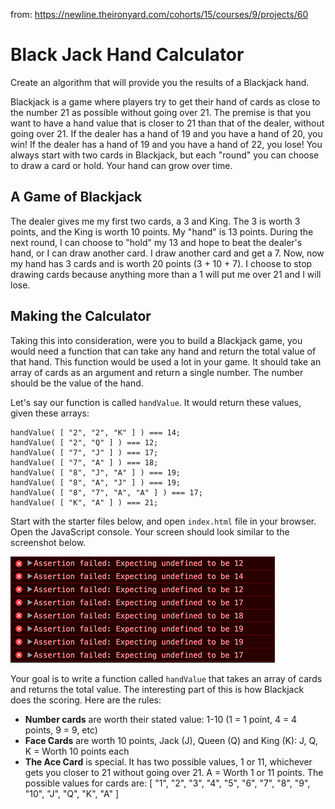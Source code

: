 from: https://newline.theironyard.com/cohorts/15/courses/9/projects/60

# Black Jack Hand Calculator
Create an algorithm that will provide you the results of a Blackjack hand.

Blackjack is a game where players try to get their hand of cards as close to the number 21 as possible without going over 21. The premise is that you want to have a hand value that is closer to 21 than that of the dealer, without going over 21. If the dealer has a hand of 19 and you have a hand of 20, you win! If the dealer has a hand of 19 and you have a hand of 22, you lose! You always start with two cards in Blackjack, but each "round" you can choose to draw a card or hold. Your hand can grow over time.

## A Game of Blackjack

The dealer gives me my first two cards, a 3 and King. The 3 is worth 3 points, and the King is worth 10 points. My "hand" is 13 points. During the next round, I can choose to "hold" my 13 and hope to beat the dealer's hand, or I can draw another card. I draw another card and get a 7. Now, now my hand has 3 cards and is worth 20 points (3 + 10 + 7). I choose to stop drawing cards because anything more than a 1 will put me over 21 and I will lose.

## Making the Calculator

Taking this into consideration, were you to build a Blackjack game, you would need a function that can take any hand and return the total value of that hand. This function would be used a lot in your game. It should take an array of cards as an argument and return a single number. The number should be the value of the hand.

Let's say our function is called `handValue`. It would return these values, given these arrays:

```handValue( [ "2", "2", "8" ] ) === 12;
handValue( [ "2", "2", "K" ] ) === 14;
handValue( [ "2", "Q" ] ) === 12;
handValue( [ "7", "J" ] ) === 17;
handValue( [ "7", "A" ] ) === 18;
handValue( [ "8", "J", "A" ] ) === 19;
handValue( [ "8", "A", "J" ] ) === 19;
handValue( [ "8", "7", "A", "A" ] ) === 17;
handValue( [ "K", "A" ] ) === 21;
```

Start with the starter files below, and open `index.html` file in your browser. Open the JavaScript console. Your screen should look similar to the screenshot below.

![screenshot](https://github.com/JamieBort/BlackjackHandCalculator/blob/master/images/93f5882c-blackjack-tests.png)

Your goal is to write a function called `handValue` that takes an array of cards and returns the total value. The interesting part of this is how Blackjack does the scoring. Here are the rules:

* **Number cards** are worth their stated value: 1-10 (1 = 1 point, 4 = 4 points, 9 = 9, etc)
* **Face Cards** are worth 10 points, Jack (J), Queen (Q) and King (K): J, Q, K = Worth 10 points each
* **The Ace Card** is special. It has two possible values, 1 or 11, whichever gets you closer to 21 without going over 21. A = Worth 1 or 11 points.
The possible values for cards are: [ "1", "2", "3", "4", "5", "6", "7", "8", "9", "10", "J", "Q", "K", "A" ]
